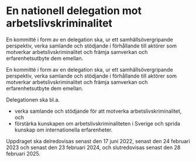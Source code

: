 # En nationell delegation mot arbetslivskriminalitet

En kommitté i form av en delegation ska, ur ett samhällsövergripande perspektiv, verka samlande och stödjande i förhållande till aktörer som motverkar arbetslivskriminalitet och främja samverkan och erfarenhetsutbyte dem emellan.

En kommitté i form av en delegation ska, ur ett samhällsövergripande perspektiv, verka samlande och stödjande i förhållande till aktörer som motverkar arbetslivskriminalitet och främja samverkan och erfarenhetsutbyte dem emellan.

Delegationen ska bl.a.

* verka samlande och stödjande för att motverka arbetslivskriminalitet, och
* förstärka kunskapen om arbetslivskriminaliteten i Sverige och sprida kunskap om internationella erfarenheter.

Uppdraget ska delredovisas senast den 17 juni 2022, senast den 24 februari 2023 och senast den 23 februari 2024, och slutredovisas senast den 28 februari 2025.
